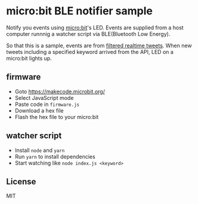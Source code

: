 # micro:bit BLE notifier sample

Notify you events using [micro:bit](http://microbit.org/)'s LED. Events are supplied from a host computer runnnig a watcher script via BLE(Bluetooth Low Energy).

So that this is a sample, events are from [filtered realtime tweets](https://developer.twitter.com/en/docs/tweets/filter-realtime/api-reference/post-statuses-filter.html). When new tweets including a specified keyword arrived from the API, LED on a micro:bit lights up. 

## firmware

+ Goto https://makecode.microbit.org/
+ Select JavaScript mode
+ Paste code in `firmware.js`
+ Download a hex file
+ Flash the hex file to your micro:bit

## watcher script

+ Install `node` and `yarn`
+ Run `yarn` to install dependencies
+ Start watching like `node index.js <keyword>`

## License

MIT
